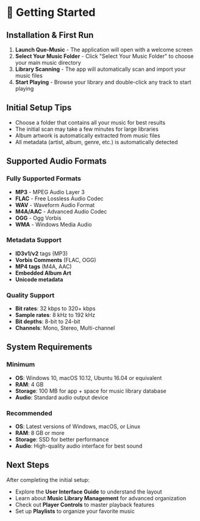 # 🏁 Getting Started

## Installation & First Run

1. **Launch Que-Music** - The application will open with a welcome screen
2. **Select Your Music Folder** - Click "Select Your Music Folder" to choose your main music directory
3. **Library Scanning** - The app will automatically scan and import your music files
4. **Start Playing** - Browse your library and double-click any track to start playing

## Initial Setup Tips

- Choose a folder that contains all your music for best results
- The initial scan may take a few minutes for large libraries
- Album artwork is automatically extracted from music files
- All metadata (artist, album, genre, etc.) is automatically detected

## Supported Audio Formats

### Fully Supported Formats

- **MP3** - MPEG Audio Layer 3
- **FLAC** - Free Lossless Audio Codec
- **WAV** - Waveform Audio Format
- **M4A/AAC** - Advanced Audio Codec
- **OGG** - Ogg Vorbis
- **WMA** - Windows Media Audio

### Metadata Support

- **ID3v1/v2** tags (MP3)
- **Vorbis Comments** (FLAC, OGG)
- **MP4 tags** (M4A, AAC)
- **Embedded Album Art**
- **Unicode metadata**

### Quality Support

- **Bit rates**: 32 kbps to 320+ kbps
- **Sample rates**: 8 kHz to 192 kHz
- **Bit depths**: 8-bit to 24-bit
- **Channels**: Mono, Stereo, Multi-channel

## System Requirements

### Minimum

- **OS**: Windows 10, macOS 10.12, Ubuntu 16.04 or equivalent
- **RAM**: 4 GB
- **Storage**: 100 MB for app + space for music library database
- **Audio**: Standard audio output device

### Recommended

- **OS**: Latest versions of Windows, macOS, or Linux
- **RAM**: 8 GB or more
- **Storage**: SSD for better performance
- **Audio**: High-quality audio interface for best sound

## Next Steps

After completing the initial setup:

- Explore the **User Interface Guide** to understand the layout
- Learn about **Music Library Management** for advanced organization
- Check out **Player Controls** to master playback features
- Set up **Playlists** to organize your favorite music
